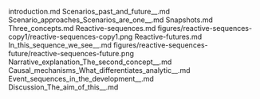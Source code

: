 introduction.md
Scenarios_past_and_future__.md
Scenario_approaches_Scenarios_are_one__.md
Snapshots.md
Three_concepts.md
Reactive-sequences.md
figures/reactive-sequences-copy1/reactive-sequences-copy1.png
Reactive-futures.md
In_this_sequence_we_see__.md
figures/reactive-sequences-future/reactive-sequences-future.png
Narrative_explanation_The_second_concept__.md
Causal_mechanisms_What_differentiates_analytic__.md
Event_sequences_in_the_development__.md
Discussion_The_aim_of_this__.md